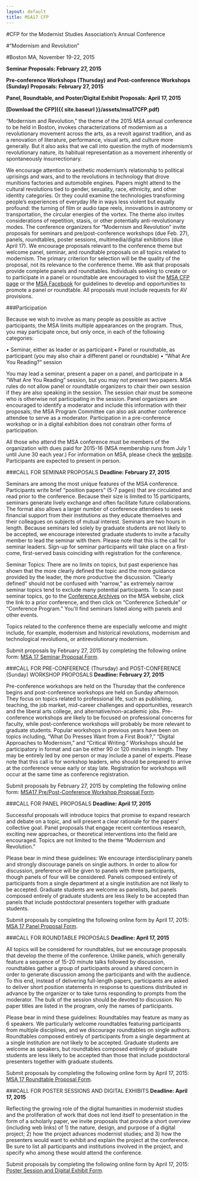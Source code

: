 ```yaml
---
layout: default
title: MSA17 CFP
---
```


#CFP for the Modernist Studies Association’s Annual Conference

#“Modernism and Revolution”

#Boston MA, November 19-22, 2015

**Seminar Proposals: February 27, 2015**

**Pre-conference Workshops (Thursday) and Post-conference Workshops (Sunday) Proposals: February 27, 2015**

**Panel, Roundtable, and Poster/Digital Exhibit Proposals: April 17, 2015**

**[Download the CFP]({{ site.baseurl }}/assets/msa17CFP.pdf)**

“Modernism and Revolution,” the theme of the 2015 MSA annual conference to be held in Boston, invokes characterizations of modernism as a revolutionary movement across the arts, as a revolt against tradition, and as a renovation of literature, performance, visual arts, and culture more generally. But it also asks that we call into question the myth of modernism’s revolutionary nature, its habitual representation as a movement inherently or spontaneously insurrectionary.

We encourage attention to aesthetic modernism’s relationship to political uprisings and wars, and to the revolutions in technology that drove munitions factories and automobile engines. Papers might attend to the cultural revolutions tied to gender, sexuality, race, ethnicity, and other identity categories.  Or they could examine the technologies transforming people’s experiences of everyday life in ways less violent but equally profound: the turning of film or audio tape reels, innovations in astronomy or transportation, the circular energies of the vortex.  The theme also invites considerations of repetition, stasis, or other potentially anti-revolutionary modes.
The conference organizers for “Modernism and Revolution” invite proposals for seminars and pre/post-conference workshops (due Feb. 27), panels, roundtables, poster sessions, multimedia/digital exhibitions (due April 17). We encourage proposals relevant to the conference theme but welcome panel, seminar, and roundtable proposals on all topics related to modernism. The primary criterion for selection will be the quality of the proposal, not its relevance to the conference theme. We ask that proposals provide complete panels and roundtables.  Individuals seeking to create or to participate in a panel or roundtable are encouraged to visit the [MSA CFP page](http://msa.press.jhu.edu/cgi-bin/cfp_view.cgi) or the [MSA Facebook](https://www.facebook.com/groups/35866051126/) for guidelines to develop and opportunities to promote a panel or roundtable. 
All proposals must include requests for AV provisions. 

###Participation

Because we wish to involve as many people as possible as active participants, the MSA limits multiple appearances on the program. Thus, you may participate once, but only once, in each of the following categories:

• Seminar, either as leader or as participant • Panel or roundtable, as participant (you may also chair a different panel or roundtable) • “What Are You Reading?” session

You may lead a seminar, present a paper on a panel, and participate in a “What Are You Reading” session, but you may not present two papers. MSA rules do not allow panel or roundtable organizers to chair their own session if they are also speaking in the session. The session chair must be someone who is otherwise not participating in the session. Panel organizers are encouraged to identify a moderator and include this information with their proposals; the MSA Program Committee can also ask another conference attendee to serve as a moderator. Participation in a pre-conference workshop or in a digital exhibition does not constrain other forms of participation.

All those who attend the MSA conference must be members of the organization with dues paid for 2015-16 (MSA membership runs from July 1 until June 30 each year.) For information on MSA, please check the [website](http://msa.press.jhu.edu/index.html). Participants are expected to present in person. 

###CALL FOR SEMINAR PROPOSALS 
**Deadline: February 27, 2015**

Seminars are among the most unique features of the MSA conference. Participants write brief “position papers” (5-7 pages) that are circulated and read prior to the conference. Because their size is limited to 15 participants, seminars generate lively exchange and often facilitate future collaborations. The format also allows a larger number of conference attendees to seek financial support from their institutions as they educate themselves and their colleagues on subjects of mutual interest. Seminars are two hours in length. Because seminars led solely by graduate students are not likely to be accepted, we encourage interested graduate students to invite a faculty member to lead the seminar with them. Please note that this is the call for seminar leaders. Sign-up for seminar participants will take place on a first-come, first-served basis coinciding with registration for the conference. 

Seminar Topics: There are no limits on topics, but past experience has shown that the more clearly defined the topic and the more guidance provided by the leader, the more productive the discussion. “Clearly defined” should not be confused with “narrow,” as extremely narrow seminar topics tend to exclude many potential participants. To scan past seminar topics, go to the [Conference Archives](http://msa.press.jhu.edu/conferences/archive.html) on the MSA website, click the link to a prior conference, and then click on “Conference Schedule” or “Conference Program.” You'll find seminars listed along with panels and other events. 

Topics related to the conference theme are especially welcome and might include, for example, modernism and historical revolutions, modernism and technological revolutions, or antirevolutionary modernism. 

Submit proposals by February 27, 2015 by completing the following online form: [MSA 17 Seminar Proposal Form](https://docs.google.com/forms/d/1KIUg07BMCdfloRGbkKwUZlqIezkXEauxmjipWeMlX_o/viewform).

###CALL FOR PRE-CONFERENCE (Thursday) and POST-CONFERENCE (Sunday) WORKSHOP PROPOSALS
**Deadline: February 27, 2015**

Pre-conference workshops are held on the Thursday that the conference begins and post-conference workshops are held on Sunday afternoon. They focus on topics related to professional life, such as publishing, teaching, the job market, mid-career challenges and opportunities, research and the liberal arts college, and alternative/non-academic jobs. Pre-conference workshops are likely to be focused on professional concerns for faculty, while post-conference workshops will probably be more relevant to graduate students. Popular workshops in previous years have been on topics including, “What Do Presses Want from a First Book?,” “Digital Approaches to Modernism,” and “Critical Writing.”
Workshops should be participatory in format and can be either 90 or 120 minutes in length. They may be entirely led by one person or may include a panel of experts. Please note that this call is for workshop leaders, who should be prepared to arrive at the conference venue early or stay late. Registration for workshops will occur at the same time as conference registration.

Submit proposals by February 27, 2015 by completing the following online form: [MSA17 Pre/Post-Conference Workshop Proposal Form](https://docs.google.com/forms/d/17iiZZFTUWveKe99pEna5YIxbTGBObIg08YYmJUVqjs4/viewform).

###CALL FOR PANEL PROPOSALS 
**Deadline: April 17, 2015**

Successful proposals will introduce topics that promise to expand research and debate on a topic, and will present a clear rationale for the papers’ collective goal. Panel proposals that engage recent contentious research, exciting new approaches, or theoretical interventions into the field are encouraged. Topics are not limited to the theme “Modernism and Revolution.” 

Please bear in mind these guidelines: 
We encourage interdisciplinary panels and strongly discourage panels on single authors. In order to allow for discussion, preference will be given to panels with three participants, though panels of four will be considered. Panels composed entirely of participants from a single department at a single institution are not likely to be accepted. Graduate students are welcome as panelists, but panels composed entirely of graduate students are less likely to be accepted than panels that include postdoctoral presenters together with graduate students. 

Submit proposals by completing the following online form by April 17, 2015: [MSA 17 Panel Proposal Form](https://docs.google.com/forms/d/1sY_FOwNb5fNgD5hAuybR9LshfGuEljYYZaT-lzwUmys/viewform).

###CALL FOR ROUNDTABLE PROPOSALS
**Deadline: April 17, 2015**

All topics will be considered for roundtables, but we encourage proposals that develop the theme of the conference. Unlike panels, which generally feature a sequence of 15-20 minute talks followed by discussion, roundtables gather a group of participants around a shared concern in order to generate discussion among the participants and with the audience. To this end, instead of delivering full-length papers, participants are asked to deliver short position statements in response to questions distributed in advance by the organizer or to take turns responding to prompts from the moderator. The bulk of the session should be devoted to discussion. No paper titles are listed in the program, only the names of participants.

Please bear in mind these guidelines: 
Roundtables may feature as many as 6 speakers. We particularly welcome roundtables featuring participants from multiple disciplines, and we discourage roundtables on single authors. Roundtables composed entirely of participants from a single department at a single institution are not likely to be accepted. Graduate students are welcome as speakers, but roundtables composed entirely of graduate students are less likely to be accepted than those that include postdoctoral presenters together with graduate students. 

Submit proposals by completing the following online form by April 17, 2015: [MSA 17 Roundtable Proposal Form](https://docs.google.com/forms/d/107R7B9wqzon0XxdgiXULwhaZNGXiH89wwe4ai28gnLk/viewform).

###CALL FOR POSTER SESSIONS AND DIGITAL EXHIBITS
**Deadline: April 17, 2015**

Reflecting the growing role of the digital humanities in modernist studies and the proliferation of work that does not lend itself to presentation in the form of a scholarly paper, we invite proposals that provide a short overview (including web links) of 1) the nature, design, and purpose of a digital project; 2) how the project advances modernist studies; and 3) how the presenters would want to exhibit and explain the project at the conference. Be sure to list all participants and institutions involved in the project, and specify who among these would attend the conference.
 
Submit proposals by completing the following online form by April 17, 2015: [Poster Session and Digital Exhibit Form](https://docs.google.com/forms/d/1b_QQhji23bQBDOHCLK1WmOGC37mYF98EHMFzCHbO098/viewform).

